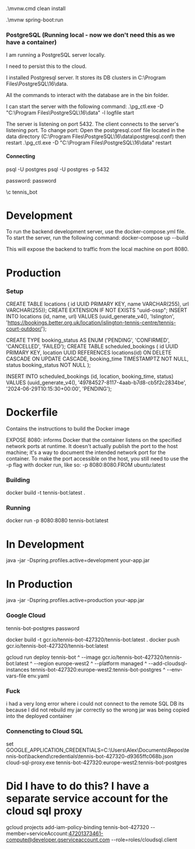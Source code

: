 
.\mvnw.cmd clean install

.\mvnw spring-boot:run



### PostgreSQL (Running local - now we don't need this as we have a container)
I am running a PostgreSQL server locally.

I need to persist this to the cloud.

I installed Postgresql server. It stores its DB clusters in C:\Program Files\PostgreSQL\16\data.

All the commands to interact with the database are in the bin folder.

I can start the server with the following command:
.\pg_ctl.exe -D "C:\Program Files\PostgreSQL\16\data" -l logfile start


The server is listening on port 5432.
The client connects to the server's listening port.
To change port:
Open the postgresql.conf file located in the data directory (C:\Program Files\PostgreSQL\16\data\postgresql.conf)
then restart
.\pg_ctl.exe -D "C:\Program Files\PostgreSQL\16\data" restart

#### Connecting
psql -U postgres
psql -U postgres -p 5432

password: password

\c tennis_bot

# Development
To run the backend development server, use the docker-compose.yml file. To start the server, run the following command:
docker-compose up --build

This will expose the backend to traffic from the local machine on port 8080.

# Production



### Setup
CREATE TABLE locations (    id UUID PRIMARY KEY,    name VARCHAR(255),    url VARCHAR(255));
CREATE EXTENSION IF NOT EXISTS "uuid-ossp";
INSERT INTO locations (id, name, url) VALUES (uuid_generate_v4(), 'Islington', 'https://bookings.better.org.uk/location/islington-tennis-centre/tennis-court-outdoor/');

CREATE TYPE booking_status AS ENUM ('PENDING', 'CONFIRMED', 'CANCELLED', 'FAILED');
CREATE TABLE scheduled_bookings (
    id UUID PRIMARY KEY,
    location UUID REFERENCES locations(id) ON DELETE CASCADE ON UPDATE CASCADE,
    booking_time TIMESTAMPTZ NOT NULL,
    status booking_status NOT NULL
);

INSERT INTO scheduled_bookings (id, location, booking_time, status)
VALUES (uuid_generate_v4(), '49784527-8117-4aab-b7d8-cb5f2c2834be', '2024-06-29T10:15:30+00:00', 'PENDING');



# Dockerfile
Contains the instructions to build the Docker image

EXPOSE 8080: informs Docker that the container listens on the specified network ports at runtime.
It doesn't actually publish the port to the host machine; it's a way to document the intended network port for the container. To make the port accessible on the host, you still need to use the -p flag with docker run, like so: -p 8080:8080.FROM ubuntu:latest

### Building
docker build -t tennis-bot:latest .

### Running
docker run -p 8080:8080 tennis-bot:latest

# In Development
java -jar -Dspring.profiles.active=development your-app.jar
# In Production
java -jar -Dspring.profiles.active=production your-app.jar


### Google Cloud
tennis-bot-postgres
password

docker build -t gcr.io/tennis-bot-427320/tennis-bot:latest .
docker push gcr.io/tennis-bot-427320/tennis-bot:latest

gcloud run deploy tennis-bot ^
--image gcr.io/tennis-bot-427320/tennis-bot:latest ^
--region europe-west2 ^
--platform managed ^
--add-cloudsql-instances tennis-bot-427320:europe-west2:tennis-bot-postgres ^
--env-vars-file env.yaml

### Fuck
i had a very long error where i could not connect to the remote SQL DB
its because I did not rebuild my jar correctly so the wrong jar was being copied into the deployed container

### Connencting to Cloud SQL
set GOOGLE_APPLICATION_CREDENTIALS=C:\Users\Alex\Documents\Repos\tennis-bot\backend\credentials\tennis-bot-427320-d9365ffc068b.json
cloud-sql-proxy.exe tennis-bot-427320:europe-west2:tennis-bot-postgres


# Did I have to do this? I have a separate service account for the cloud sql proxy
gcloud projects add-iam-policy-binding tennis-bot-427320  --member=serviceAccount:47201373461-compute@developer.gserviceaccount.com --role=roles/cloudsql.client

